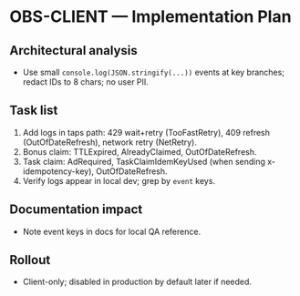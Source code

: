 # OBS-CLIENT — Implementation Plan

## Architectural analysis
- Use small `console.log(JSON.stringify(...))` events at key branches; redact IDs to 8 chars; no user PII.

## Task list
1. Add logs in taps path: 429 wait+retry (TooFastRetry), 409 refresh (OutOfDateRefresh), network retry (NetRetry).
2. Bonus claim: TTLExpired, AlreadyClaimed, OutOfDateRefresh.
3. Task claim: AdRequired, TaskClaimIdemKeyUsed (when sending x-idempotency-key), OutOfDateRefresh.
4. Verify logs appear in local dev; grep by `event` keys.

## Documentation impact
- Note event keys in docs for local QA reference.

## Rollout
- Client-only; disabled in production by default later if needed.

